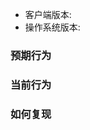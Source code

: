 <!--
感谢您反馈的问题或者提出的宝贵意见，在此之前请填写更多的信息，以便我们更有效的处理问题

- 您只能用来反馈BUG、或者提出一个需求
- 反馈前，请从`https://cloud.baidu.com/doc/BOS/BOSCLI.html`下载最新的版本进行问题复现
- 紧急问题或者需求，通过如下方式联系我
	- EMAIL: job.mudio#gmail.com
	- QQ: 523317421
	- 微信: Mudioloard
-->

* 客户端版本:
* 操作系统版本:

### 预期行为

### 当前行为

### 如何复现

